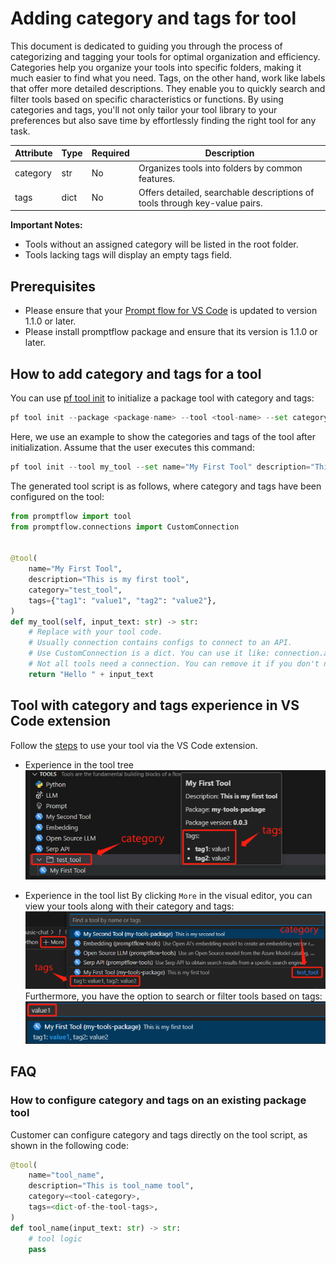 # Adding category and tags for tool

This document is dedicated to guiding you through the process of categorizing and tagging your tools for optimal organization and efficiency. Categories help you organize your tools into specific folders, making it much easier to find what you need. Tags, on the other hand, work like labels that offer more detailed descriptions. They enable you to quickly search and filter tools based on specific characteristics or functions. By using categories and tags, you'll not only tailor your tool library to your preferences but also save time by effortlessly finding the right tool for any task.

| Attribute | Type | Required | Description |
| --------- | ---- | -------- | ----------- |
| category  | str  | No       | Organizes tools into folders by common features. |
| tags      | dict | No       | Offers detailed, searchable descriptions of tools through key-value pairs. |

**Important Notes:**
- Tools without an assigned category will be listed in the root folder.
- Tools lacking tags will display an empty tags field.

## Prerequisites
- Please ensure that your [Prompt flow for VS Code](https://marketplace.visualstudio.com/items?itemName=prompt-flow.prompt-flow) is updated to version 1.1.0 or later.
- Please install promptflow package and ensure that its version is 1.1.0 or later.

## How to add category and tags for a tool

You can use [pf tool init](../../reference/pf-command-reference.md#pf-tool-init) to initialize a package tool with category and tags:
```python
pf tool init --package <package-name> --tool <tool-name> --set category=<tool_category> tags=<tool_tags>

```

Here, we use an example to show the categories and tags of the tool after initialization. Assume that the user executes this command:
```python
pf tool init --tool my_tool --set name="My First Tool" description="This is my first tool"  category="test_tool" tags="{'tag1':'value1','tag2':'value2'}"
```
The generated tool script is as follows, where category and tags have been configured on the tool:
```python
from promptflow import tool
from promptflow.connections import CustomConnection


@tool(
    name="My First Tool",
    description="This is my first tool",
    category="test_tool",
    tags={"tag1": "value1", "tag2": "value2"},
)
def my_tool(self, input_text: str) -> str:
    # Replace with your tool code.
    # Usually connection contains configs to connect to an API.
    # Use CustomConnection is a dict. You can use it like: connection.api_key, connection.api_base
    # Not all tools need a connection. You can remove it if you don't need it.
    return "Hello " + input_text
```

## Tool with category and tags experience in VS Code extension
Follow the [steps](create-and-use-tool-package.md#use-your-tool-from-vscode-extension) to use your tool via the VS Code extension.
- Experience in the tool tree
![category_and_tags_in_tool_tree](../../media/how-to-guides/develop-a-tool/category_and_tags_in_tool_tree.png)

- Experience in the tool list
By clicking `More` in the visual editor, you can view your tools along with their category and tags:
![category_and_tags_in_tool_list](../../media/how-to-guides/develop-a-tool/category_and_tags_in_tool_list.png)
Furthermore, you have the option to search or filter tools based on tags:
![filter_tools_by_tag](../../media/how-to-guides/develop-a-tool/filter_tools_by_tag.png)

## FAQ
### How to configure category and tags on an existing package tool
Customer can configure category and tags directly on the tool script, as shown in the following code:
```python
@tool(
    name="tool_name",
    description="This is tool_name tool",
    category=<tool-category>,
    tags=<dict-of-the-tool-tags>,
)
def tool_name(input_text: str) -> str:
    # tool logic
    pass
```